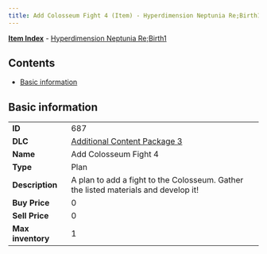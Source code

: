 ```yaml
---
title: Add Colosseum Fight 4 (Item) - Hyperdimension Neptunia Re;Birth1
---
```


[**Item Index**](/neptunia/rb1/item/index.html) - [Hyperdimension Neptunia Re;Birth1](/neptunia/rb1)

## Contents

- [Basic information](#basic-information)
## Basic information

|   |   |
| -- | -- |
| **ID** | 687 |
| **DLC** | [Additional Content Package 3](/neptunia/rb1/dlc/12-pack3.html) |
| **Name** | Add Colosseum Fight 4 |
| **Type** | Plan |
| **Description** | A plan to add a fight to the Colosseum. Gather the listed materials and develop it! |
| **Buy Price** | 0 |
| **Sell Price** | 0 |
| **Max inventory** | 1 |
